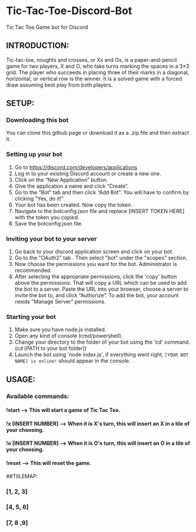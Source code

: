 # Tic-Tac-Toe-Discord-Bot
Tic Tac Toe Game bot for Discord

## INTRODUCTION: 
Tic-tac-toe, noughts and crosses, or Xs and Os, is a paper-and-pencil game for two players, X and O, who take turns marking the spaces in a 3×3 grid. 
The player who succeeds in placing three of their marks in a diagonal, horizontal, or vertical row is the winner. 
It is a solved game with a forced draw assuming best play from both players. 


## SETUP:
### Downloading this bot
You can clone this github page or download it as a .zip file and then extract it.

### Setting up your bot
1) Go to https://discord.com/developers/applications
2) Log in to your existing Discord account or create a new one.
3) Click on the “New Application” button.
4) Give the application a name and click “Create”.
5) Go to the “Bot” tab and then click “Add Bot”. You will have to confirm by clicking "Yes, do it!"
6) Your bot has been created. Now copy the token.
7) Navigate to the botconfig.json file and replace [INSERT TOKEN HERE] with the token you copied.
8) Save the botconfig.json file.

### Inviting your bot to your server
1) Go back to your discord application screen and click on your bot.
2) Go to the "OAuth2" tab . Then select "bot" under the "scopes" section.
3) Now choose the permissions you want for the bot. Administrator is recommended.
4) After selecting the appropriate permissions, click the 'copy' button above the permissions. 
That will copy a URL which can be used to add the bot to a server.
Paste the URL into your browser, choose a server to invite the bot to, and click “Authorize”.
To add the bot, your account needs "Manage Server" permissions.

### Starting your bot
1) Make sure you have node.js installed.
2) Open any kind of console (cmd/powershell).
3) Change your directory to the folder of your bot using the 'cd' command. (cd [PATH to your bot folder])
4) Launch the bot using 'node index.js', if everything went right, `[YOUR BOT NAME] is online!` should appear in the console.


## USAGE:
### Available commands:
#### !start --> This will start a game of Tic Tac Toe.
#### !x [INSERT NUMBER] --> When it is X's turn, this will insert an X in a tile of your choosing.
#### !o [INSERT NUMBER] --> When it is O's turn, this will insert an O in a tile of your choosing.
#### !reset --> This will reset the game.

##TIILEMAP:
### [1, 2, 3]
### [4, 5, 6]
### [7, 8 ,9]
